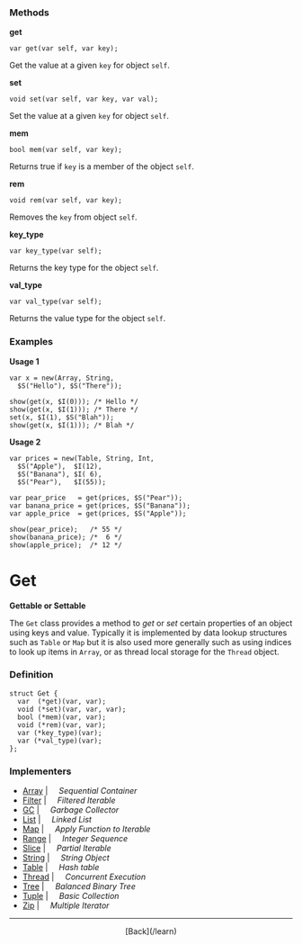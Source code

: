   <div class="row">
  <div class="col-xs-6 col-md-6">

### Methods

__get__

    var get(var self, var key);

Get the value at a given `key` for object `self`.

__set__

    void set(var self, var key, var val);

Set the value at a given `key` for object `self`.

__mem__

    bool mem(var self, var key);

Returns true if `key` is a member of the object `self`.

__rem__

    void rem(var self, var key);

Removes the `key` from object `self`.

__key_type__

    var key_type(var self);

Returns the key type for the object `self`.

__val_type__

    var val_type(var self);

Returns the value type for the object `self`.

### Examples

__Usage 1__

    var x = new(Array, String, 
      $S("Hello"), $S("There"));
    
    show(get(x, $I(0))); /* Hello */
    show(get(x, $I(1))); /* There */
    set(x, $I(1), $S("Blah"));
    show(get(x, $I(1))); /* Blah */
    

__Usage 2__

    var prices = new(Table, String, Int, 
      $S("Apple"),  $I(12),
      $S("Banana"), $I( 6),
      $S("Pear"),   $I(55));
    
    var pear_price   = get(prices, $S("Pear"));
    var banana_price = get(prices, $S("Banana"));
    var apple_price  = get(prices, $S("Apple"));
    
    show(pear_price);   /* 55 */
    show(banana_price); /*  6 */
    show(apple_price);  /* 12 */
    



  </div>
  <div class="col-xs-6 col-md-6">

# Get
__Gettable or Settable__

The `Get` class provides a method to _get_ or _set_ certain properties of an object using keys and value. Typically it is implemented by data lookup structures such as `Table` or `Map` but it is also used more generally such as using indices to look up items in `Array`, or as thread local storage for the `Thread` object.

### Definition

    struct Get {
      var  (*get)(var, var);
      void (*set)(var, var, var);
      bool (*mem)(var, var);
      void (*rem)(var, var);
      var (*key_type)(var);
      var (*val_type)(var);
    };
    

### Implementers

* <span class="docitem">[Array](/learn/array)</span> | &nbsp; &nbsp;   _Sequential Container_
* <span class="docitem">[Filter](/learn/filter)</span> | &nbsp; &nbsp;   _Filtered Iterable_
* <span class="docitem">[GC](/learn/gc)</span> | &nbsp; &nbsp;   _Garbage Collector_
* <span class="docitem">[List](/learn/list)</span> | &nbsp; &nbsp;   _Linked List_
* <span class="docitem">[Map](/learn/map)</span> | &nbsp; &nbsp;   _Apply Function to Iterable_
* <span class="docitem">[Range](/learn/range)</span> | &nbsp; &nbsp;   _Integer Sequence_
* <span class="docitem">[Slice](/learn/slice)</span> | &nbsp; &nbsp;   _Partial Iterable_
* <span class="docitem">[String](/learn/string)</span> | &nbsp; &nbsp;   _String Object_
* <span class="docitem">[Table](/learn/table)</span> | &nbsp; &nbsp;   _Hash table_
* <span class="docitem">[Thread](/learn/thread)</span> | &nbsp; &nbsp;   _Concurrent Execution_
* <span class="docitem">[Tree](/learn/tree)</span> | &nbsp; &nbsp;   _Balanced Binary Tree_
* <span class="docitem">[Tuple](/learn/tuple)</span> | &nbsp; &nbsp;   _Basic Collection_
* <span class="docitem">[Zip](/learn/zip)</span> | &nbsp; &nbsp;   _Multiple Iterator_

* * *

  <p style="text-align:center;">
[Back](/learn)
  </p>

  </div>
  </div>
